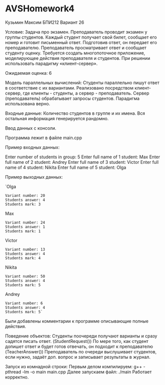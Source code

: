 # AVSHomework4
Кузьмин Максим БПИ212 Вариант 26

Условие: Задача про экзамен. Преподаватель проводит экзамен у группы студентов. Каждый студент получает свой билет, сообщает его номер и готовит
письменный ответ. Подготовив ответ, он передает его преподавателю. Преподаватель просматривает ответ и сообщает студенту оценку. Требуется создать многопоточное приложение, моделирующее действия преподавателя и студентов. При решении использовать парадигму «клиент-сервер».

Ожидаемая оценка: 6

Модель параллельных вычислений: Студенты параллельно пишут ответ в соответствие с их вариантами. Реализовано посредством клиент-сервер, где клиенты - студенты, а сервер - преподаватель. Сервер (преподаватель) обрабатывает запросы студентов. Парадигма использована верно.

Входные данные: Количество студентов в группе и их имена. Вся остальная информация генерируется рандомно.

Ввод данных с консоли.

Программа лежит в файле main.cpp

Пример входных данных:

Enter number of students in group:
5
Enter full name of 1 student:
Max
Enter full name of 2 student:
Andrey
Enter full name of 3 student:
Victor
Enter full name of 4 student:
Nikita
Enter full name of 5 student:
Olga

Пример выходных данных:

`Olga

    Variant number: 20
    Students answer: 4
    Students mark: 3

Max

    Variant number: 24
    Students answer: 1
    Students mark: 1

Victor

    Variant number: 13
    Students answer: 4
    Students mark: 4

Nikita

    Variant number: 50
    Students answer: 4
    Students mark: 5

Andrey

    Variant number: 6
    Students answer: 4
    Students mark: 5`

Были добавлены комментарии к программе описывающие полные действия.

Поведение объектов:
Студенты поочереди получают варианты и сразу садятся писать ответ. (StudentRequest())
По мере того, как студент допишет ответ и будет готов отвечать, он подходит к преподавателю (TeacherAnswer())
Преподаватель по очереди выслушивает студентов, если нужно, задаёт доп. вопрос и записывает результаты в журнал.

Запуск из комнадной строки:
Первым делом компилируем: g++ -pthread -lm -o main main.cpp
Далее запускаем файл: ./main
Работает корректно.
